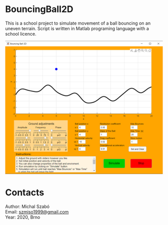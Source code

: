 # BouncingBall2D
This is a school project to simulate movement of a ball bouncing on an uneven terrain. Script is written in Matlab programing language with a school licence.

![](image/bouncingball.png)

# Contacts
Author: Michal Szabó\
Email: szmiso1999@gmail.com\
Year: 2020, Brno
